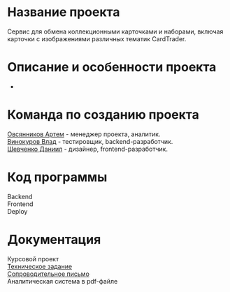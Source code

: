 # Название проекта
Сервис для обмена коллекционными карточками и наборами, включая карточки с изображениями различных тематик CardTrader. <br />

# Описание и особенности проекта
-

# Команда по созданию проекта
[Овсянников Артем](https://github.com/artemmmov) - менеджер проекта, аналитик. <br />
[Винокуров Влад](https://github.com/GoreIbIu) - тестировщик, backend-разработчик. <br />
[Шевченко Даниил](https://github.com/drklbri) - дизайнер, frontend-разработчик. <br />

# Код программы

Backend <br />
Frontend <br />
Deploy <br />

# Документация

Курсовой проект <br />
[Техническое задание](https://github.com/drklbri/CardTrader/blob/main/documentation/%D0%9A%D0%BE%D0%BC%D0%B0%D0%BD%D0%B4%D0%B0%207%20%D0%A2%D0%97.docx)<br />
[Сопроводительное письмо](https://github.com/drklbri/CardTrader/blob/main/documentation/soprovoditelnoe_pismo7.docx) <br />
Аналитическая система в pdf-файле<br />
